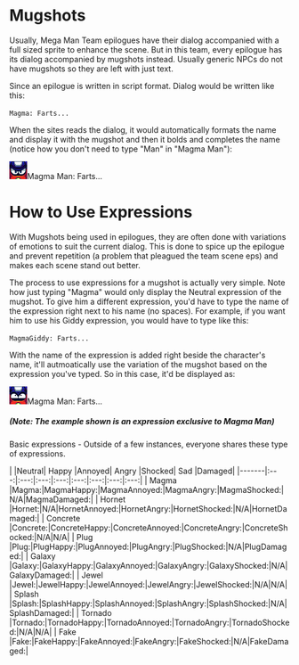 <h1>Mugshots</h1>

Usually, Mega Man Team epilogues have their dialog accompanied with a full sized sprite to enhance the scene. But in this team, every epilogue has its dialog accompanied by mugshots instead. Usually generic NPCs do not have mugshots so they are left with just text.

Since an epilogue is written in script format. Dialog would be written like this:

`Magma: Farts...`

When the sites reads the dialog, it would automatically formats the name and display it with the mugshot and then it bolds and completes the name (notice how you don't need to type "Man" in "Magma Man"):

![](assets/images/mugshots/magmaoriginal.png)Magma Man: Farts...


<h1>How to Use Expressions</h1>

With Mugshots being used in epilogues, they are often done with variations of emotions to suit the current dialog. This is done to spice up the epilogue and prevent repetition (a problem that pleagued the team scene eps) and makes each scene stand out better.

The process to use expressions for a mugshot is actually very simple.  Note how just typing "Magma" would only display the Neutral expression of the mugshot. To give him a different expression, you'd have to type the name of the expression right next to his name (no spaces). For example, if you want him to use his Giddy expression, you would have to type like this:

<code>MagmaGiddy: Farts...</code>

With the name of the expression is added right beside the character's name, it'll autmoatically use the variation of the mugshot based on the expression you've typed. So in this case, it'd be displayed as:

![](assets/images/mugshots/magmagiddy.png)Magma Man: Farts...


<h5>(Note: The example shown is an expression exclusive to Magma Man)</h5></div>


Basic expressions - Outside of a few instances, everyone shares these type of expressions.

|          |Neutral| Happy |Annoyed| Angry |Shocked|  Sad  |Damaged|
|-------|:---:|:---:|:---:|:---:|:---:|:---:|:---:|:---:|
| Magma    |Magma:|MagmaHappy:|MagmaAnnoyed:|MagmaAngry:|MagmaShocked:|N/A|MagmaDamaged:|
| Hornet   |Hornet:|N/A|HornetAnnoyed:|HornetAngry:|HornetShocked:|N/A|HornetDamaged:|
| Concrete |Concrete:|ConcreteHappy:|ConcreteAnnoyed:|ConcreteAngry:|ConcreteShocked:|N/A|N/A|
| Plug     |Plug:|PlugHappy:|PlugAnnoyed:|PlugAngry:|PlugShocked:|N/A|PlugDamaged:|
| Galaxy   |Galaxy:|GalaxyHappy:|GalaxyAnnoyed:|GalaxyAngry:|GalaxyShocked:|N/A|GalaxyDamaged:|
| Jewel    |Jewel:|JewelHappy:|JewelAnnoyed:|JewelAngry:|JewelShocked:|N/A|N/A|
| Splash   |Splash:|SplashHappy:|SplashAnnoyed:|SplashAngry:|SplashShocked:|N/A|SplashDamaged:|
| Tornado  |Tornado:|TornadoHappy:|TornadoAnnoyed:|TornadoAngry:|TornadoShocked:|N/A|N/A|
| Fake     |Fake:|FakeHappy:|FakeAnnoyed:|FakeAngry:|FakeShocked:|N/A|FakeDamaged:|




<script>
var directory = "./assets/images/mugshots/";

//Instances of where a character has an image attached to their name. Along with bolding the name.

//Cyborg Resistance Members

var names = {concrete:"Concrete",
	magma:"Magma",
	hornet:"Hornet",
	galaxy:"Galaxy",
	plug:"Plug",
	tornado:"Tornado",
	fake:"Fake",
	jewel:"Jewel",
	splash:"Splash",
	narrator:"Narrator"
};

var expressions = {original:"",
	happy:"Happy",
	annoyed:"Annoyed",
	angry:"Angry",
	shocked:"Shocked",
	pissed:"Pissed",
	glare:"Glare",
	aloof:"Aloof",
	giddy:"Giddy",
	scared:"Scared",
	nani:"Nani",
	snicker:"Snicker",
	damaged:"Damaged",
};

//TODO: make it work with brackets and spaces between the name and expression
//Look at all name/expression combinations
for (var nameKey in names)
{
	for (var expressionKey in expressions)
	{
		var str = names[nameKey] + expressions[expressionKey] + ":";

		var find = new RegExp(str, "gi");
		var imagePath = directory + nameKey + expressionKey + ".png"; 

		replace = "<img src=" + imagePath + ">";

		//TODO: check and see if replace path exists, if not, bold name and continue, else...
		document.body.innerHTML = document.body.innerHTML.replace(find, replace);
	}
}</script>